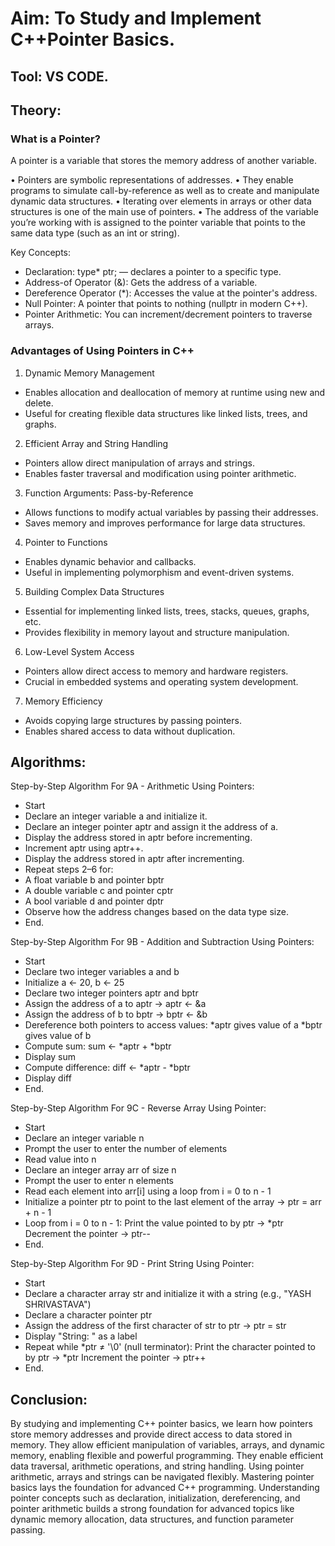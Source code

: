 # Aim: To Study and Implement C++Pointer Basics.

## Tool: VS CODE.

## Theory: 

### What is a Pointer?
A pointer is a variable that stores the memory address of another variable.

•	Pointers are symbolic representations of addresses. 
•	They enable programs to simulate call-by-reference as well as to create and manipulate dynamic data structures. 
•	Iterating over elements in arrays or other data structures is one of the main use of pointers. 
•	The address of the variable you’re working with is assigned to the pointer variable that points to the same data type (such as an int or string).

 Key Concepts:
- Declaration: type* ptr; — declares a pointer to a specific type.
- Address-of Operator (&): Gets the address of a variable.
- Dereference Operator (*): Accesses the value at the pointer's address.
- Null Pointer: A pointer that points to nothing (nullptr in modern C++).
- Pointer Arithmetic: You can increment/decrement pointers to traverse arrays.

### Advantages of Using Pointers in C++

1. Dynamic Memory Management
- Enables allocation and deallocation of memory at runtime using new and delete.
- Useful for creating flexible data structures like linked lists, trees, and graphs.

2. Efficient Array and String Handling
- Pointers allow direct manipulation of arrays and strings.
- Enables faster traversal and modification using pointer arithmetic.

3. Function Arguments: Pass-by-Reference
- Allows functions to modify actual variables by passing their addresses.
- Saves memory and improves performance for large data structures.

4. Pointer to Functions
- Enables dynamic behavior and callbacks.
- Useful in implementing polymorphism and event-driven systems.

5. Building Complex Data Structures
- Essential for implementing linked lists, trees, stacks, queues, graphs, etc.
- Provides flexibility in memory layout and structure manipulation.

6. Low-Level System Access
- Pointers allow direct access to memory and hardware registers.
- Crucial in embedded systems and operating system development.

7. Memory Efficiency
- Avoids copying large structures by passing pointers.
- Enables shared access to data without duplication.

## Algorithms:

Step-by-Step Algorithm For 9A - Arithmetic Using Pointers:

- Start
- Declare an integer variable a and initialize it.
- Declare an integer pointer aptr and assign it the address of a.
- Display the address stored in aptr before incrementing.
- Increment aptr using aptr++.
- Display the address stored in aptr after incrementing.
- Repeat steps 2–6 for:
- A float variable b and pointer bptr
- A double variable c and pointer cptr
- A bool variable d and pointer dptr
- Observe how the address changes based on the data type size.
- End.

Step-by-Step Algorithm For 9B - Addition and Subtraction Using Pointers:

- Start
- Declare two integer variables a and b
- Initialize a ← 20, b ← 25
- Declare two integer pointers aptr and bptr
- Assign the address of a to aptr → aptr ← &a
- Assign the address of b to bptr → bptr ← &b
- Dereference both pointers to access values:
    *aptr gives value of a
    *bptr gives value of b
- Compute sum: sum ← *aptr + *bptr
- Display sum
- Compute difference: diff ← *aptr - *bptr
- Display diff
- End.

Step-by-Step Algorithm For 9C - Reverse Array Using Pointer:

- Start
- Declare an integer variable n
- Prompt the user to enter the number of elements
- Read value into n
- Declare an integer array arr of size n
- Prompt the user to enter n elements
- Read each element into arr[i] using a loop from i = 0 to n - 1
- Initialize a pointer ptr to point to the last element of the array → ptr = arr + n - 1
- Loop from i = 0 to n - 1:
   Print the value pointed to by ptr → *ptr
   Decrement the pointer → ptr--
- End.

Step-by-Step Algorithm For 9D - Print String Using Pointer:

- Start
- Declare a character array str and initialize it with a string (e.g., "YASH SHRIVASTAVA")
- Declare a character pointer ptr
- Assign the address of the first character of str to ptr → ptr = str
- Display "String: " as a label
- Repeat while *ptr ≠ '\0' (null terminator):
    Print the character pointed to by ptr → *ptr
    Increment the pointer → ptr++
- End.

## Conclusion:

By studying and implementing C++ pointer basics, we learn how pointers store memory addresses and provide direct access to data stored in memory. They allow efficient manipulation of variables, arrays, and dynamic memory, enabling flexible and powerful programming. They enable efficient data traversal, arithmetic operations, and string handling. Using pointer arithmetic, arrays and strings can be navigated flexibly. Mastering pointer basics lays the foundation for advanced C++ programming. Understanding pointer concepts such as declaration, initialization, dereferencing, and pointer arithmetic builds a strong foundation for advanced topics like dynamic memory allocation, data structures, and function parameter passing.
